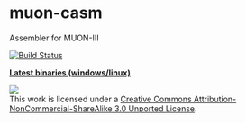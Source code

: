
# muon-casm
Assembler for MUON-III 

[![Build Status](https://jenkins.i-am.cool/buildStatus/icon?job=muon-casm%2Fmaster)](https://jenkins.i-am.cool/job/muon-casm/job/master/)

<b>[Latest binaries (windows/linux)](https://jenkins.i-am.cool/job/muon-casm/job/master/)</b>


[![](https://i.creativecommons.org/l/by-nc-sa/3.0/88x31.png)](http://creativecommons.org/licenses/by-nc-sa/3.0/)
<br />This work is licensed under a <a rel="license" href="http://creativecommons.org/licenses/by-nc-sa/3.0/">Creative Commons Attribution-NonCommercial-ShareAlike 3.0 Unported License</a>.
